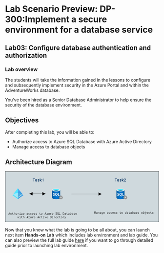 # Lab Scenario Preview: DP-300:Implement a secure environment for a database service 

## Lab03: Configure database authentication and authorization

### Lab overview

The students will take the information gained in the lessons to configure and subsequently implement security in the Azure Portal and within the AdventureWorks database.

You've been hired as a Senior Database Administrator to help ensure the security of the database environment.

## Objectives

After completing this lab, you will be able to:

- Authorize access to Azure SQL Database with Azure Active Directory
- Manage access to database objects

## Architecture Diagram

![](../images/preview03.png)

Now that you know what the lab is going to be all about, you can launch next item **Hands-on Lab** which includes lab environment and lab guide. You can also preview the full lab guide [here](https://experience.cloudlabs.ai/#/labguidepreview/7ee8c2a0-31c1-4350-95c5-96c387f2eb99) if you want to go through detailed guide prior to launching lab environment.  